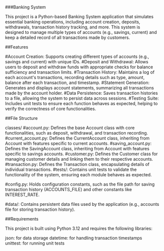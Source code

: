 ###Banking System

This project is a Python-based Banking System application that simulates essential banking operations, including account creation, deposits, withdrawals, transaction history tracking, and more. This system is designed to manage multiple types of accounts (e.g., savings, current) and keep a detailed record of all transactions made by customers.

##Features

#Account Creation: 
Supports creating different types of accounts (e.g., savings and current) with unique IDs.
#Deposit and Withdrawal: 
Allows users to deposit and withdraw funds with appropriate checks for balance sufficiency and transaction limits.
#Transaction History: 
Maintains a log of each account's transactions, recording details such as type, amount, balance after each transaction, and timestamp.
#Statement Generation: 
Generates and displays account statements, summarizing all transactions made by the account holder.
#Data Persistence: 
Saves transaction histories to a file, allowing the system to persist data across sessions.
#Testing Suite: 
Includes unit tests to ensure each function behaves as expected, helping to verify the correctness of core functionalities.

##File Structure

classes/
#account.py: 
Defines the base Account class with core functionalities, such as deposit, withdrawal, and transaction recording.
#current_account.py: 
Defines the CurrentAccount class, inheriting from Account with features specific to current accounts.
#saving_account.py: 
Defines the SavingAccount class, inheriting from Account with features specific to savings accounts.
#customer.py: 
Defines the Customer class for managing customer details and linking them to their respective accounts.
#transaction.py: 
Defines the Transaction class, encapsulating details of individual transactions.
#tests/: 
Contains unit tests to validate the functionality of the system, ensuring each module behaves as expected.

#config.py: 
Holds configuration constants, such as the file path for saving transaction history (ACCOUNTS_FILE) and other constants like INTEREST_RATE.

#data/: 
Contains persistent data files used by the application (e.g., accounts file for storing transaction history).

##Requirements

This project is built using Python 3.12 and requires the following libraries:

json: for data storage
datetime: for handling transaction timestamps
unittest: for running unit tests
